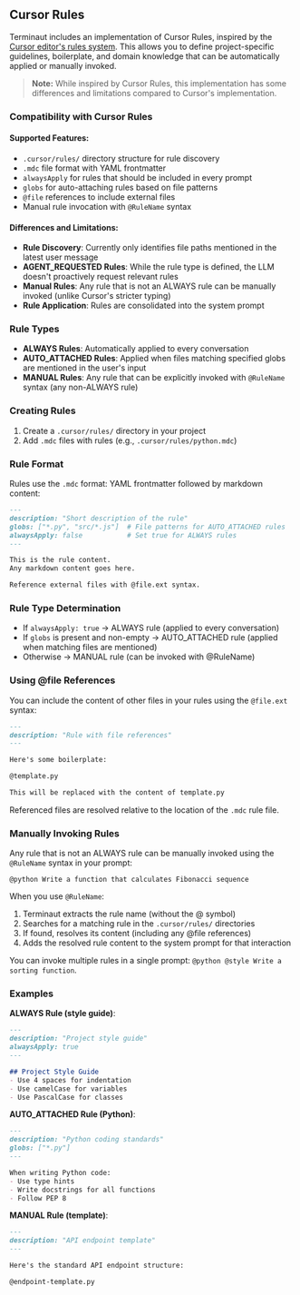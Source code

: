 
## Cursor Rules

Terminaut includes an implementation of Cursor Rules, inspired by the [Cursor editor's rules system](https://docs.cursor.com/context/rules). This allows you to define project-specific guidelines, boilerplate, and domain knowledge that can be automatically applied or manually invoked.

> **Note:** While inspired by Cursor Rules, this implementation has some differences and limitations compared to Cursor's implementation.

### Compatibility with Cursor Rules

#### Supported Features:
- `.cursor/rules/` directory structure for rule discovery
- `.mdc` file format with YAML frontmatter
- `alwaysApply` for rules that should be included in every prompt
- `globs` for auto-attaching rules based on file patterns
- `@file` references to include external files
- Manual rule invocation with `@RuleName` syntax

#### Differences and Limitations:
- **Rule Discovery**: Currently only identifies file paths mentioned in the latest user message
- **AGENT_REQUESTED Rules**: While the rule type is defined, the LLM doesn't proactively request relevant rules
- **Manual Rules**: Any rule that is not an ALWAYS rule can be manually invoked (unlike Cursor's stricter typing)
- **Rule Application**: Rules are consolidated into the system prompt

### Rule Types

- **ALWAYS Rules**: Automatically applied to every conversation
- **AUTO_ATTACHED Rules**: Applied when files matching specified globs are mentioned in the user's input
- **MANUAL Rules**: Any rule that can be explicitly invoked with `@RuleName` syntax (any non-ALWAYS rule)

### Creating Rules

1. Create a `.cursor/rules/` directory in your project
2. Add `.mdc` files with rules (e.g., `.cursor/rules/python.mdc`)

### Rule Format

Rules use the `.mdc` format: YAML frontmatter followed by markdown content:

```md
---
description: "Short description of the rule"
globs: ["*.py", "src/*.js"]  # File patterns for AUTO_ATTACHED rules
alwaysApply: false           # Set true for ALWAYS rules
---

This is the rule content.
Any markdown content goes here.

Reference external files with @file.ext syntax.
```

### Rule Type Determination

- If `alwaysApply: true` → ALWAYS rule (applied to every conversation)
- If `globs` is present and non-empty → AUTO_ATTACHED rule (applied when matching files are mentioned)
- Otherwise → MANUAL rule (can be invoked with @RuleName)

### Using @file References

You can include the content of other files in your rules using the `@file.ext` syntax:

```md
---
description: "Rule with file references"
---

Here's some boilerplate:

@template.py

This will be replaced with the content of template.py
```

Referenced files are resolved relative to the location of the `.mdc` rule file.

### Manually Invoking Rules

Any rule that is not an ALWAYS rule can be manually invoked using the `@RuleName` syntax in your prompt:

```
@python Write a function that calculates Fibonacci sequence
```

When you use `@RuleName`:
1. Terminaut extracts the rule name (without the @ symbol)
2. Searches for a matching rule in the `.cursor/rules/` directories
3. If found, resolves its content (including any @file references)
4. Adds the resolved rule content to the system prompt for that interaction

You can invoke multiple rules in a single prompt: `@python @style Write a sorting function`.

### Examples

**ALWAYS Rule (style guide)**:
```md
---
description: "Project style guide"
alwaysApply: true
---

## Project Style Guide
- Use 4 spaces for indentation
- Use camelCase for variables
- Use PascalCase for classes
```

**AUTO_ATTACHED Rule (Python)**:
```md
---
description: "Python coding standards"
globs: ["*.py"]
---

When writing Python code:
- Use type hints
- Write docstrings for all functions
- Follow PEP 8
```

**MANUAL Rule (template)**:
```md
---
description: "API endpoint template"
---

Here's the standard API endpoint structure:

@endpoint-template.py
```
